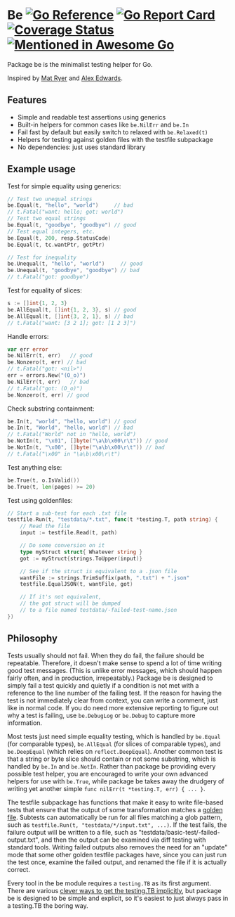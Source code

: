 # Be [![Go Reference](https://pkg.go.dev/badge/github.com/carlmjohnson/be.svg)](https://pkg.go.dev/github.com/carlmjohnson/be) [![Go Report Card](https://goreportcard.com/badge/github.com/carlmjohnson/be)](https://goreportcard.com/report/github.com/carlmjohnson/be) [![Coverage Status](https://coveralls.io/repos/github/carlmjohnson/be/badge.svg)](https://coveralls.io/github/carlmjohnson/be) [![Mentioned in Awesome Go](https://awesome.re/mentioned-badge.svg)](https://github.com/avelino/awesome-go)
Package be is the minimalist testing helper for Go.

Inspired by [Mat Ryer](https://github.com/matryer/is) and [Alex Edwards](https://www.alexedwards.net/blog/easy-test-assertions-with-go-generics).

## Features

- Simple and readable test assertions using generics
- Built-in helpers for common cases like `be.NilErr` and `be.In`
- Fail fast by default but easily switch to relaxed with `be.Relaxed(t)`
- Helpers for testing against golden files with the testfile subpackage
- No dependencies: just uses standard library

## Example usage

Test for simple equality using generics:

```go
// Test two unequal strings
be.Equal(t, "hello", "world")     // bad
// t.Fatal("want: hello; got: world")
// Test two equal strings
be.Equal(t, "goodbye", "goodbye") // good
// Test equal integers, etc.
be.Equal(t, 200, resp.StatusCode)
be.Equal(t, tc.wantPtr, gotPtr)

// Test for inequality
be.Unequal(t, "hello", "world")     // good
be.Unequal(t, "goodbye", "goodbye") // bad
// t.Fatal("got: goodbye")
```

Test for equality of slices:

```go
s := []int{1, 2, 3}
be.AllEqual(t, []int{1, 2, 3}, s) // good
be.AllEqual(t, []int{3, 2, 1}, s) // bad
// t.Fatal("want: [3 2 1]; got: [1 2 3]")
```

Handle errors:

```go
var err error
be.NilErr(t, err)   // good
be.Nonzero(t, err) // bad
// t.Fatal("got: <nil>")
err = errors.New("(O_o)")
be.NilErr(t, err)   // bad
// t.Fatal("got: (O_o)")
be.Nonzero(t, err) // good
```

Check substring containment:

```go
be.In(t, "world", "hello, world") // good
be.In(t, "World", "hello, world") // bad
// t.Fatal("World" not in "hello, world")
be.NotIn(t, "\x01", []byte("\a\b\x00\r\t")) // good
be.NotIn(t, "\x00", []byte("\a\b\x00\r\t")) // bad
// t.Fatal("\x00" in "\a\b\x00\r\t")
```

Test anything else:

```go
be.True(t, o.IsValid())
be.True(t, len(pages) >= 20)
```

Test using goldenfiles:

```go
// Start a sub-test for each .txt file
testfile.Run(t, "testdata/*.txt", func(t *testing.T, path string) {
	// Read the file
	input := testfile.Read(t, path)

	// Do some conversion on it
	type myStruct struct{ Whatever string }
	got := myStruct{strings.ToUpper(input)}

	// See if the struct is equivalent to a .json file
	wantFile := strings.TrimSuffix(path, ".txt") + ".json"
	testfile.EqualJSON(t, wantFile, got)

	// If it's not equivalent,
	// the got struct will be dumped
	// to a file named testdata/-failed-test-name.json
})
```

## Philosophy
Tests usually should not fail. When they do fail, the failure should be repeatable. Therefore, it doesn't make sense to spend a lot of time writing good test messages. (This is unlike error messages, which should happen fairly often, and in production, irrepeatably.) Package be is designed to simply fail a test quickly and quietly if a condition is not met with a reference to the line number of the failing test. If the reason for having the test is not immediately clear from context, you can write a comment, just like in normal code. If you do need more extensive reporting to figure out why a test is failing, use `be.DebugLog` or `be.Debug` to capture more information.

Most tests just need simple equality testing, which is handled by `be.Equal` (for comparable types), `be.AllEqual` (for slices of comparable types), and `be.DeepEqual` (which relies on `reflect.DeepEqual`). Another common test is that a string or byte slice should contain or not some substring, which is handled by `be.In` and `be.NotIn`. Rather than package be providing every possible test helper, you are encouraged to write your own advanced helpers for use with `be.True`, while package be takes away the drudgery of writing yet another simple `func nilErr(t *testing.T, err) { ... }`.

The testfile subpackage has functions that make it easy to write file-based tests that ensure that the output of some transformation matches a [golden file](https://softwareengineering.stackexchange.com/questions/358786/what-are-golden-files). Subtests can automatically be run for all files matching a glob pattern, such as `testfile.Run(t, "testdata/*/input.txt", ...)`. If the test fails, the failure output will be written to a file, such as "testdata/basic-test/-failed-output.txt", and then the output can be examined via diff testing with standard tools. Writing failed outputs also removes the need for an "update" mode that some other golden testfile packages have, since you can just run the test once, examine the failed output, and renamed the file if it is actually correct.

Every tool in the be module requires a `testing.TB` as its first argument. There are various [clever ways to get the testing.TB implicitly](https://dave.cheney.net/2019/12/08/dynamically-scoped-variables-in-go), but package be is designed to be simple and explicit, so it's easiest to just always pass in a testing.TB the boring way.
